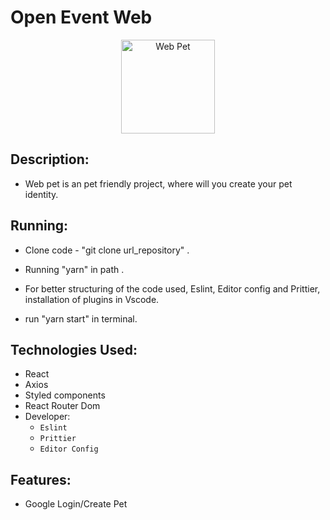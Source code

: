 <head>
	<h1>  Open Event Web</h1>
</head>
<body>
	<p align="center">
  <img src="./src/assets/logopet.png" width="150" title="Web Pet">
</p>
<div>

  ##  Description:
   - Web pet is an pet friendly project, where will you create your pet identity.

  ##  Running:
   - Clone code - "git clone url_repository" .
   - Running "yarn" in path .
   - For better structuring of the code used, Eslint, Editor config and Prittier, installation of plugins in Vscode.

   - run "yarn start" in terminal.

   ##  Technologies Used:
   - React
   - Axios
   - Styled components
   - React Router Dom
   - Developer:
        - `Eslint`
        - `Prittier`
        - `Editor Config`

  ## Features:
  - Google Login/Create Pet

</div>

</body>
